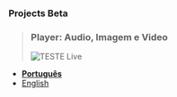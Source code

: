 ### Projects **Beta**

> ### Player: Audio, Imagem e Video
> ![TESTE Live](https://fcasfs-of.cloud-fs.net/Icon/mdpl.png)
- [**Português**](https://player.fcasfs-of.cloud-fs.net/)
- [English](https://player.fcasfs-of.cloud-fs.net/en)

